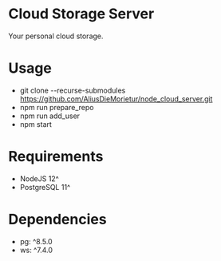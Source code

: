 # Cloud Storage Server

Your personal cloud storage.

# Usage

- git clone --recurse-submodules https://github.com/AliusDieMorietur/node_cloud_server.git
- npm run prepare_repo
- npm run add_user
- npm start

# Requirements

- NodeJS 12^
- PostgreSQL 11^

# Dependencies

- pg: ^8.5.0
- ws: ^7.4.0

